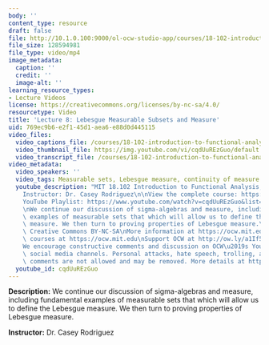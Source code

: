 ```yaml
---
body: ''
content_type: resource
draft: false
file: http://10.1.0.100:9000/ol-ocw-studio-app/courses/18-102-introduction-to-functional-analysis-spring-2021/18102-sp21-lecture-8_360p_16_9.mp4
file_size: 128594981
file_type: video/mp4
image_metadata:
  caption: ''
  credit: ''
  image-alt: ''
learning_resource_types:
- Lecture Videos
license: https://creativecommons.org/licenses/by-nc-sa/4.0/
resourcetype: Video
title: 'Lecture 8: Lebesgue Measurable Subsets and Measure'
uid: 769ec9b6-e2f1-45d1-aea6-e88d0d445115
video_files:
  video_captions_file: /courses/18-102-introduction-to-functional-analysis-spring-2021/1ioxELVfVVXGbIdyc5UPaINQsOz458D_Z_transcript.webvtt
  video_thumbnail_file: https://img.youtube.com/vi/cqdUuREzGuo/default.jpg
  video_transcript_file: /courses/18-102-introduction-to-functional-analysis-spring-2021/1ioxELVfVVXGbIdyc5UPaINQsOz458D_Z_transcript.pdf
video_metadata:
  video_speakers: ''
  video_tags: Measurable sets, Lebesgue measure, continuity of measure
  youtube_description: "MIT 18.102 Introduction to Functional Analysis, Spring 2021\n\
    Instructor: Dr. Casey Rodriguez\n\nView the complete course: https://ocw.mit.edu/courses/18-102-introduction-to-functional-analysis-spring-2021/\n\
    YouTube Playlist: https://www.youtube.com/watch?v=cqdUuREzGuo&list=PLUl4u3cNGP63micsJp_--fRAjZXPrQzW_&index=8\n\
    \nWe continue our discussion of sigma-algebras and measure, including fundamental\
    \ examples of measurable sets that which will allow us to define the Lebesgue\
    \ measure. We then turn to proving properties of Lebesgue measure.\n\nLicense:\
    \ Creative Commons BY-NC-SA\nMore information at https://ocw.mit.edu/terms\nMore\
    \ courses at https://ocw.mit.edu\nSupport OCW at http://ow.ly/a1If50zVRlQ\n\n\
    We encourage constructive comments and discussion on OCW\u2019s YouTube and other\
    \ social media channels. Personal attacks, hate speech, trolling, and inappropriate\
    \ comments are not allowed and may be removed. More details at https://ocw.mit.edu/comments."
  youtube_id: cqdUuREzGuo
---
```

**Description:** We continue our discussion of sigma-algebras and measure, including fundamental examples of measurable sets that which will allow us to define the Lebesgue measure. We then turn to proving properties of Lebesgue measure.

**Instructor:** Dr. Casey Rodriguez